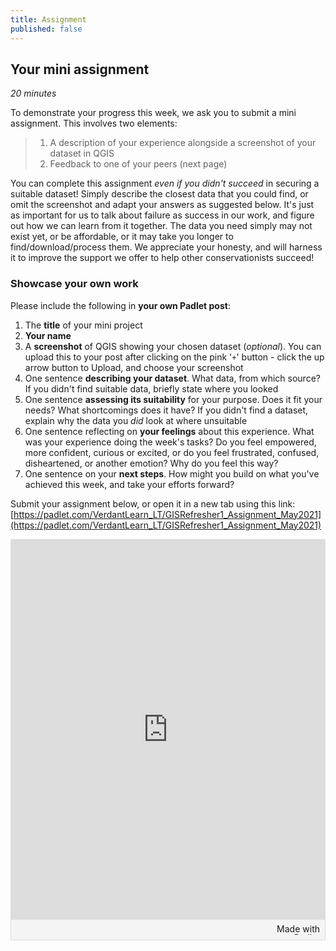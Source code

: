 ```yaml
---
title: Assignment
published: false
---
```


## Your mini assignment
*20 minutes*

To demonstrate your progress this week, we ask you to submit a mini assignment.  This involves two elements:
> 1. A description of your experience alongside a screenshot of your dataset in QGIS
> 2. Feedback to one of your peers (next page)

You can complete this assignment *even if you didn't succeed* in securing a suitable dataset!  Simply describe the closest data that you could find, or omit the screenshot and adapt your answers as suggested below.  It's just as important for us to talk about failure as success in our work, and figure out how we can learn from it together.  The data you need simply may not exist yet, or be affordable, or it may take you longer to find/download/process them.  We appreciate your honesty, and will harness it to improve the support we offer to help other conservationists succeed!

### Showcase your own work
Please include the following in **your own Padlet post**:
1. The **title** of your mini project
2. **Your name**
3. A **screenshot** of QGIS showing your chosen dataset (*optional*).  You can upload this to your post after clicking on the pink '`+`' button - click the up arrow button to Upload, and choose your screenshot
4. One sentence **describing your dataset**.  What data, from which source?  If you didn't find suitable data, briefly state where you looked
5. One sentence **assessing its suitability** for your purpose.  Does it fit your needs?  What shortcomings does it have?  If you didn't find a dataset, explain why the data you *did* look at where unsuitable
6. One sentence reflecting on **your feelings** about this experience.  What was your experience doing the week's tasks?  Do you feel empowered, more confident, curious or excited, or do you feel frustrated, confused, disheartened, or another emotion?  Why do you feel this way?  
7. One sentence on your **next steps**.  How might you build on what you've achieved this week, and take your efforts forward?

Submit your assignment below, or open it in a new tab using this link: [https://padlet.com/VerdantLearn_LT/GISRefresher1_Assignment_May2021](https://padlet.com/VerdantLearn_LT/GISRefresher1_Assignment_May2021)

<div class="padlet-embed" style="border:1px solid rgba(0,0,0,0.1);border-radius:2px;box-sizing:border-box;overflow:hidden;position:relative;width:100%;background:#F4F4F4"><p style="padding:0;margin:0"><iframe src="https://padlet.com/embed/60jdkcbwcitsoxrw" frameborder="0" allow="camera;microphone;geolocation" style="width:100%;height:608px;display:block;padding:0;margin:0"></iframe></p><div style="padding:8px;text-align:right;margin:0;"><a href="https://padlet.com?ref=embed" style="padding:0;margin:0;border:none;display:block;line-height:1;height:16px" target="_blank"><img src="https://padlet.net/embeds/made_with_padlet.png" width="86" height="16" style="padding:0;margin:0;background:none;border:none;display:inline;box-shadow:none" alt="Made with Padlet"></a></div></div>